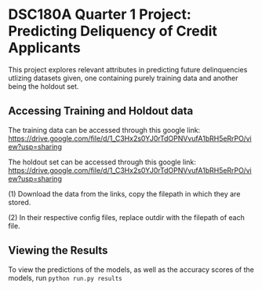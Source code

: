 # DSC180A Quarter 1 Project: Predicting Deliquency of Credit Applicants
This project explores relevant attributes in predicting future delinquencies utlizing datasets given, one containing purely training data and another being the holdout set. 

## Accessing Training and Holdout data

The training data can be accessed through this google link: https://drive.google.com/file/d/1_C3Hx2s0YJ0rTdOPNVvufA1bRH5eRrPO/view?usp=sharing

The holdout set can be accessed through this google link: https://drive.google.com/file/d/1_C3Hx2s0YJ0rTdOPNVvufA1bRH5eRrPO/view?usp=sharing

(1) Download the data from the links, copy the filepath in which they are stored.

(2) In their respective config files, replace outdir with the filepath of each file.

## Viewing the Results
To view the predictions of the models, as well as the accuracy scores of the models, run  ``` python run.py results ```
